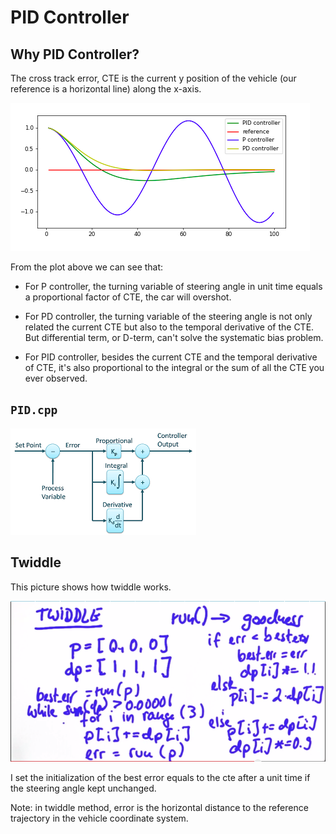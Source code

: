 [//]: # (Image References)

[image0]: ./ReadmeImages/plot.png "Flowchar"
[image1]: ./ReadmeImages/PID.png "yaw_rate!=0"
[image2]: ./ReadmeImages/twiddle.png 
[image3]: ./ReadmeImages/ParticleWeights.png 


# PID Controller

## Why PID Controller?

The cross track error, CTE is the current y position of the vehicle (our reference is a horizontal line) along the x-axis.

![alt text][image0]

From the plot above we can see that:

- For P controller, the turning variable of steering angle in unit time equals a proportional factor of CTE, the car will overshot.

- For PD controller, the turning variable of the steering angle is not only related the current CTE  but also to the temporal derivative of the CTE. But differential term, or D-term, can't solve the systematic bias problem.

- For PID controller, besides the current CTE and the temporal derivative of CTE, it's also proportional to the integral or the sum of all the CTE you ever observed.

## `PID.cpp`

![alt text][image1]

## Twiddle

This picture shows how twiddle works.

![alt text][image2]

I set the initialization of the best error equals to the cte after a unit time if the steering angle kept unchanged.

Note: in twiddle method, error is the horizontal distance to the reference trajectory in the vehicle coordinate system.


